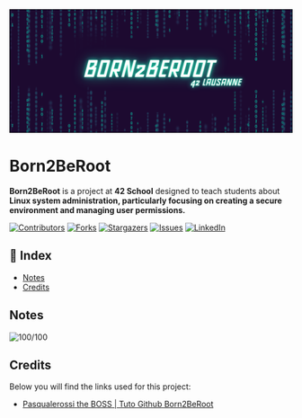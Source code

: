 <img src="readme/born2beroot.png" alt="born2beroot" width="900"/>

# Born2BeRoot
**Born2BeRoot** is a project at **42 School** designed to teach students about **Linux system administration, particularly focusing on creating a secure environment and managing user permissions.**

[![Contributors][contributors-shield]][contributors-url]
[![Forks][forks-shield]][forks-url]
[![Stargazers][stars-shield]][stars-url]
[![Issues][issues-shield]][issues-url]
[![LinkedIn][linkedin-shield]][linkedin-url]

## 📒 Index

- [Notes](#notes)
- [Credits](#credits)

## Notes
<p align="left">
    <img src="https://image.noelshack.com/fichiers/2024/11/2/1710273269-100.png"
         alt="100/100" width="180" height="184">
</p>

## Credits

Below you will find the links used for this project:

- [Pasqualerossi the BOSS | Tuto Github Born2BeRoot](https://github.com/pasqualerossi/Born2BeRoot-Guide)

[contributors-shield]: https://img.shields.io/github/contributors/HaruSnak/Born2BeRoot.svg?style=for-the-badge
[contributors-url]: https://github.com/HaruSnak/Born2BeRoot/graphs/contributors
[forks-shield]: https://img.shields.io/github/forks/HaruSnak/Born2BeRoot.svg?style=for-the-badge
[forks-url]: https://github.com/HaruSnak/Born2BeRoot/network/members
[stars-shield]: https://img.shields.io/github/stars/HaruSnak/Born2BeRoot.svg?style=for-the-badge
[stars-url]: https://github.com/HaruSnak/Born2BeRoot/stargazers
[issues-shield]: https://img.shields.io/github/issues/HaruSnak/Born2BeRoot.svg?style=for-the-badge
[issues-url]: https://github.com/HaruSnak/Born2BeRoot/issues
[linkedin-shield]: https://img.shields.io/badge/-LinkedIn-black.svg?style=for-the-badge&logo=linkedin&colorB=555
[linkedin-url]: https://www.linkedin.com/in/shany-moreno-5a863b2aa

